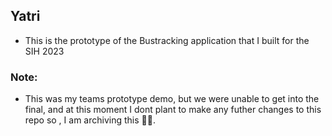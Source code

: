 ## Yatri
- This is the prototype of the Bustracking application that  I built for the SIH 2023


### Note:
- This was my teams prototype demo, but we were unable to get into the final, and at this moment I dont plant to make any futher changes to this repo so , I am archiving this ✌🏽.
